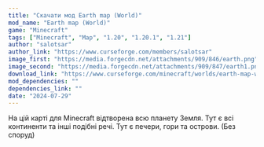```yaml
---
title: "Скачати мод Earth map (World)"
mod_name: "Earth map (World)"
game: "Minecraft"
tags: ["Minecraft", "Map", "1.20", "1.20.1", "1.21"]
author: "salotsar"
author_link: "https://www.curseforge.com/members/salotsar"
image_first: "https://media.forgecdn.net/attachments/909/846/earth.png"
image_second: "https://media.forgecdn.net/attachments/909/847/earth1.png"
download_link: "https://www.curseforge.com/minecraft/worlds/earth-map-world/files/all?page=1&amp;pageSize=20"
mod_dependencies: ""
dependencies_link: ""
date: "2024-07-29"
---
```


На цій карті для Minecraft відтворена всю планету Земля. Тут є всі континенти та інші подібні речі. Тут є печери, гори та острови. (Без споруд)
